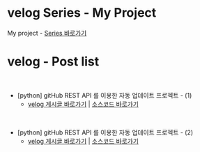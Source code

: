# velog Series - My Project

My project - [Series 바로가기](https://velog.io/@kimjihong/series/MyPrograms)
<br>

# velog - Post list

<br>

- [python] gitHub REST API 를 이용한 자동 업데이트 프로젝트 - (1)
   - [velog 게시글 바로가기](https://velog.io/@kimjihong/auto-update-github-rest-api-1) | [소스코드 바로가기](https://github.com/JiHongKim98/velog-post/tree/main/project/auto-update-logic)
<br>

- [python] gitHub REST API 를 이용한 자동 업데이트 프로젝트 - (2)
   - [velog 게시글 바로가기](https://velog.io/@kimjihong/auto-update-github-rest-api-2) | [소스코드 바로가기](https://github.com/JiHongKim98/velog-post/tree/main/project/auto-update-logic)
<br>
